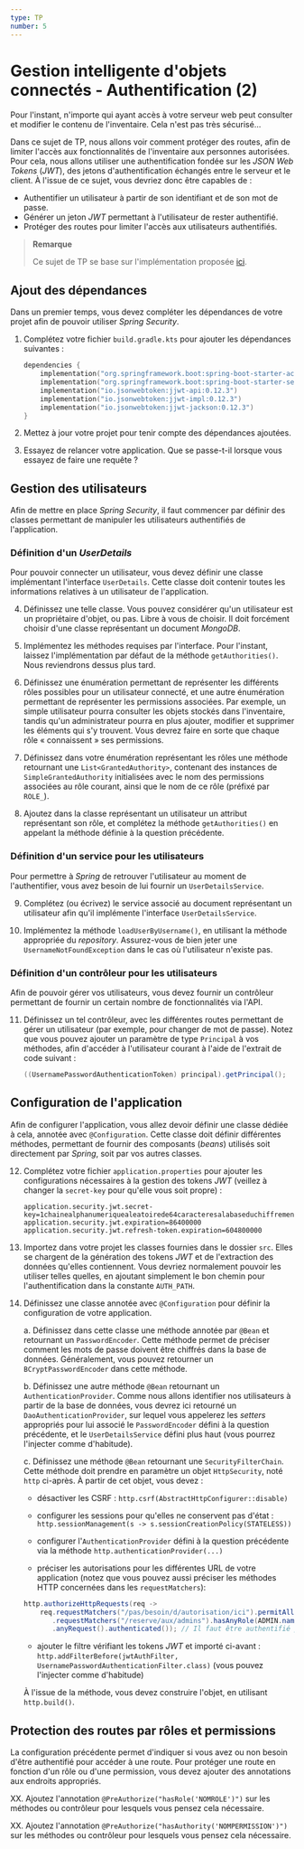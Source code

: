 ```yaml
---
type: TP
number: 5
---
```


# Gestion intelligente d'objets connectés - Authentification (2)

Pour l'instant, n'importe qui ayant accès à votre serveur web peut consulter
et modifier le contenu de l'inventaire.
Cela n'est pas très sécurisé...

Dans ce sujet de TP, nous allons voir comment protéger des routes, afin de
limiter l'accès aux fonctionnalités de l'inventaire aux personnes autorisées.
Pour cela, nous allons utiliser une authentification fondée sur les *JSON
Web Tokens* (*JWT*), des jetons d'authentification échangés entre le serveur et
le client.
À l'issue de ce sujet, vous devriez donc être capables de :

- Authentifier un utilisateur à partir de son identifiant et de son mot de
  passe.
- Générer un jeton *JWT* permettant à l'utilisateur de rester authentifié.
- Protéger des routes pour limiter l'accès aux utilisateurs authentifiés.

> **Remarque**
>
> Ce sujet de TP se base sur l'implémentation proposée
> [ici](https://github.com/ali-bouali/spring-boot-3-jwt-security).

## Ajout des dépendances

Dans un premier temps, vous devez compléter les dépendances de votre projet afin
de pouvoir utiliser *Spring Security*.

1. Complétez votre fichier `build.gradle.kts` pour ajouter les dépendances
   suivantes :

   ```kotlin
   dependencies {
       implementation("org.springframework.boot:spring-boot-starter-actuator")
       implementation("org.springframework.boot:spring-boot-starter-security")
       implementation("io.jsonwebtoken:jjwt-api:0.12.3")
       implementation("io.jsonwebtoken:jjwt-impl:0.12.3")
       implementation("io.jsonwebtoken:jjwt-jackson:0.12.3")
   }
   ```

2. Mettez à jour votre projet pour tenir compte des dépendances ajoutées.

3. Essayez de relancer votre application.
   Que se passe-t-il lorsque vous essayez de faire une requête ?

## Gestion des utilisateurs

Afin de mettre en place *Spring Security*, il faut commencer par définir des
classes permettant de manipuler les utilisateurs authentifiés de l'application.

### Définition d'un *UserDetails*

Pour pouvoir connecter un utilisateur, vous devez définir une classe
implémentant l'interface `UserDetails`.
Cette classe doit contenir toutes les informations relatives à un utilisateur
de l'application.

4. Définissez une telle classe.
   Vous pouvez considérer qu'un utilisateur est un propriétaire d'objet, ou pas.
   Libre à vous de choisir.
   Il doit forcément choisir d'une classe représentant un document *MongoDB*.

5. Implémentez les méthodes requises par l'interface.
   Pour l'instant, laissez l'implémentation par défaut de la méthode
   `getAuthorities()`.
   Nous reviendrons dessus plus tard.

6. Définissez une énumération permettant de représenter les différents rôles
   possibles pour un utilisateur connecté, et une autre énumération permettant
   de représenter les permissions associées.
   Par exemple, un simple utilisateur pourra consulter les objets stockés dans
   l'inventaire, tandis qu'un administrateur pourra en plus ajouter, modifier
   et supprimer les éléments qui s'y trouvent.
   Vous devrez faire en sorte que chaque rôle « connaissent » ses permissions.

7. Définissez dans votre énumération représentant les rôles une méthode
   retournant une `List<GrantedAuthority>`, contenant des instances de
   `SimpleGrantedAuthority` initialisées avec le nom des permissions associées
   au rôle courant, ainsi que le nom de ce rôle (préfixé par `ROLE_`).

8. Ajoutez dans la classe représentant un utilisateur un attribut représentant
   son rôle, et complétez la méthode `getAuthorities()` en appelant la
   méthode définie à la question précédente.

### Définition d'un service pour les utilisateurs

Pour permettre à *Spring* de retrouver l'utilisateur au moment de
l'authentifier, vous avez besoin de lui fournir un `UserDetailsService`.

9. Complétez (ou écrivez) le service associé au document représentant un
   utilisateur afin qu'il implémente l'interface `UserDetailsService`.

10. Implémentez la méthode `loadUserByUsername()`, en utilisant la méthode
    appropriée du *repository*.
    Assurez-vous de bien jeter une `UsernameNotFoundException` dans le cas où
    l'utilisateur n'existe pas.

### Définition d'un contrôleur pour les utilisateurs

Afin de pouvoir gérer vos utilisateurs, vous devez fournir un contrôleur
permettant de fournir un certain nombre de fonctionnalités via l'API.

11. Définissez un tel contrôleur, avec les différentes routes permettant de
    gérer un utilisateur (par exemple, pour changer de mot de passe).
    Notez que vous pouvez ajouter un paramètre de type `Principal` à vos
    méthodes, afin d'accéder à l'utilisateur courant à l'aide de l'extrait de
    code suivant :

    ```java
    ((UsernamePasswordAuthenticationToken) principal).getPrincipal();
    ```

## Configuration de l'application

Afin de configurer l'application, vous allez devoir définir une classe dédiée
à cela, annotée avec `@Configuration`.
Cette classe doit définir différentes méthodes, permettant de fournir des
composants (*beans*) utilisés soit directement par *Spring*, soit par vos
autres classes.

12. Complétez votre fichier `application.properties` pour ajouter les
    configurations nécessaires à la gestion des tokens *JWT* (veillez à changer
    la `secret-key` pour qu'elle vous soit propre) :

    ```properties
    application.security.jwt.secret-key=1chainealphanumeriquealeatoirede64caracteresalabaseduchiffrement
    application.security.jwt.expiration=86400000
    application.security.jwt.refresh-token.expiration=604800000
    ```

13. Importez dans votre projet les classes fournies dans le dossier `src`.
    Elles se chargent de la génération des tokens *JWT* et de l'extraction
    des données qu'elles contiennent.
    Vous devriez normalement pouvoir les utiliser telles quelles, en ajoutant
    simplement le bon chemin pour l'authentification dans la constante
    `AUTH_PATH`.

14. Définissez une classe annotée avec `@Configuration` pour définir la
    configuration de votre application.

    a. Définissez dans cette classe une méthode annotée par `@Bean` et retournant
       un `PasswordEncoder`.
       Cette méthode permet de préciser comment les mots de passe doivent être
       chiffrés dans la base de données.
       Généralement, vous pouvez retourner un `BCryptPasswordEncoder` dans cette
       méthode.

    b. Définissez une autre méthode `@Bean` retournant un
       `AuthenticationProvider`.
       Comme nous allons identifier nos utilisateurs à partir de la base de
       données, vous devrez ici retourné un `DaoAuthenticationProvider`,
       sur lequel vous appelerez les *setters* appropriés pour lui associé le
       `PasswordEncoder` défini à la question précédente, et le
       `UserDetailsService` défini plus haut (vous pourrez l'injecter comme
       d'habitude).

    c. Définissez une méthode `@Bean` retournant une `SecurityFilterChain`.
       Cette méthode doit prendre en paramètre un objet `HttpSecurity`, noté
       `http` ci-après.
       À partir de cet objet, vous devez :

       - désactiver les CSRF : `http.csrf(AbstractHttpConfigurer::disable)`

       - configurer les sessions pour qu'elles ne conservent pas d'état :
         `http.sessionManagement(s -> s.sessionCreationPolicy(STATELESS))`

       - configurer l'`AuthenticationProvider` défini à la question précédente
         via la méthode `http.authenticationProvider(...)`

       - préciser les autorisations pour les différentes URL de votre
         application (notez que vous pouvez aussi préciser les méthodes
         HTTP concernées dans les `requestMatchers`):
         
       ```java
       http.authorizeHttpRequests(req ->
           req.requestMatchers("/pas/besoin/d/autorisation/ici").permitAll()
              .requestMatchers("/reserve/aux/admins").hasAnyRole(ADMIN.name())
              .anyRequest().authenticated()); // Il faut être authentifié pour tout le reste.
       ```
      
       - ajouter le filtre vérifiant les tokens *JWT* et importé ci-avant :
         `http.addFilterBefore(jwtAuthFilter, UsernamePasswordAuthenticationFilter.class)`
         (vous pouvez l'injecter comme d'habitude)
      
       À l'issue de la méthode, vous devez construire l'objet, en utilisant
       `http.build()`. 

## Protection des routes par rôles et permissions

La configuration précédente permet d'indiquer si vous avez ou non besoin d'être
authentifié pour accéder à une route.
Pour protéger une route en fonction d'un rôle ou d'une permission, vous devez
ajouter des annotations aux endroits appropriés.

XX. Ajoutez l'annotation `@PreAuthorize("hasRole('NOMROLE')")` sur les méthodes
    ou contrôleur pour lesquels vous pensez cela nécessaire.

XX. Ajoutez l'annotation `@PreAuthorize("hasAuthority('NOMPERMISSION')")` sur
    les méthodes ou contrôleur pour lesquels vous pensez cela nécessaire.
